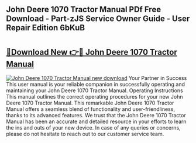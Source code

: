 ## John Deere 1070 Tractor Manual PDf Free Download - Part-zJS Service Owner Guide - User Repair Edition 6bKuB

# <h2><a href="http://bc90878.oget.top/?id=John+Deere+1070+Tractor+Manual">🔗Download New 👉🔴 John Deere 1070 Tractor Manual</a></h2>

[![John Deere 1070 Tractor Manual new download](https://i.imgur.com/5g1atiW.png)](http://bc90878.oget.top/?id=John+Deere+1070+Tractor+Manual)
Your Partner in Success This user manual is your reliable companion in successfully operating and maintaining your John Deere 1070 Tractor Manual. Operating Instructions This manual outlines the correct operating procedures for your new John Deere 1070 Tractor Manual. This remarkable John Deere 1070 Tractor Manual offers a seamless blend of functionality and user-friendliness, thanks to its advanced features. We trust that the John Deere 1070 Tractor Manual has been an accurate and detailed resource in your efforts to learn the ins and outs of your new device. In case of any queries or concerns, please do not hesitate to reach out to our customer service team.
